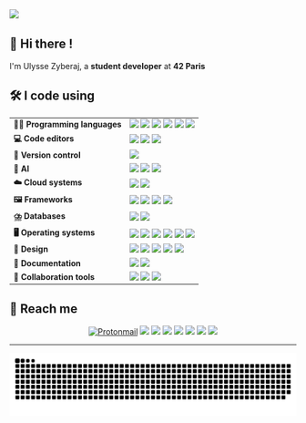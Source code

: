 <img src="https://s3.gifyu.com/images/bSiBz.gif">

## 👋 Hi there ! 

I'm Ulysse Zyberaj, a **student developer** at **42 Paris**

## 🛠 I code using

<table>
  <tr>
    <td><b>🧑‍💻 Programming languages</b></td>
    <td>
      <a href="#"><img src="https://img.shields.io/badge/C-00599C?logo=c&logoColor=white"></a>
      <a href="#"><img src="https://img.shields.io/badge/Bash-4EAA25?logo=gnubash&logoColor=fff"></a>
      <a href="#"><img src="https://img.shields.io/badge/Rust-%23000000.svg?e&logo=rust&logoColor=white"></a>
      <a href="#"><img src="https://img.shields.io/badge/JavaScript-F7DF1E?logo=javascript&logoColor=000"></a>
      <a href="#"><img src="https://img.shields.io/badge/TypeScript-3178C6?logo=typescript&logoColor=fff"></a>
      <a href="#"><img src="https://img.shields.io/badge/C++-%2300599C.svg?logo=c%2B%2B&logoColor=white"></a>
    </td>
  </tr>
    <tr>
    <td><b>💻 Code editors</b></td>
    <td>
      <a href="#"><img src="https://custom-icon-badges.demolab.com/badge/Cursor-000000.svg?logo=ursor&logoColor=white"></a>
      <a href="#"><img src="https://custom-icon-badges.demolab.com/badge/VS%20Code-0078d7.svg?logo=vsc&logoColor=white"></a>
      <a href="#"><img src="https://img.shields.io/badge/Vim-%2311AB00.svg?logo=vim&logoColor=white"></a>
    </td>
  </tr>
    <tr>
    <td><b>🔖 Version control</b></td>
    <td>
      <a href="#"><img src="https://img.shields.io/badge/Git-F05032?logo=git&logoColor=fff"></a>
    </td>
  </tr>
    <tr>
    <td><b>🤖 AI</b></td>
    <td>
      <a href="#"><img src="https://img.shields.io/badge/ChatGPT-74aa9c?logo=openai&logoColor=white"></a>
      <a href="#"><img src="https://img.shields.io/badge/GitHub%20Copilot-000?logo=githubcopilot&logoColor=fff"></a>
      <a href="#"><img src="https://img.shields.io/badge/v0-000?logo=v0&logoColor=fff"></a>
    </td>
  </tr>
    <tr>
    <td><b>☁️ Cloud systems</b></td>
    <td>
      <a href="#"><img src="https://img.shields.io/badge/Vercel-%23000000.svg?logo=vercel&logoColor=white"></a>
      <a href="#"><img src="https://img.shields.io/badge/AWS-%23FF9900.svg?logo=amazon-web-services&logoColor=white"></a>
    </td>
  </tr>
  <tr>
    <td><b>🖼️ Frameworks</b></td>
    <td>
      <a href="#"><img src="https://img.shields.io/badge/Next.js-black?logo=next.js&logoColor=white"></a>
      <a href="#"><img src="https://img.shields.io/badge/Node.js-6DA55F?logo=node.js&logoColor=white"></a>
      <a href="#"><img src="https://img.shields.io/badge/React-%2320232a.svg?logo=react&logoColor=%2361DAFB"></a>
      <a href="#"><img src="https://img.shields.io/badge/Tailwind%20CSS-%2338B2AC.svg?logo=tailwind-css&logoColor=white"></a>
    </td>
  </tr>
  <tr>
    <td><b>⛈️ Databases</b></td>
    <td>
      <a href="#"><img src="https://img.shields.io/badge/MongoDB-%234ea94b.svg?logo=mongodb&logoColor=white"></a>
      <a href="#"><img src="https://img.shields.io/badge/MariaDB-003545?logo=mariadb&logoColor=white"></a>
    </td>
  </tr>
  <tr>
    <td><b>🖥️ Operating systems</b></td>
    <td>
      <a href="#"><img src="https://img.shields.io/badge/Linux-FCC624?logo=linux&logoColor=black"></a>
      <a href="#"><img src="https://img.shields.io/badge/macOS-000000?logo=apple&logoColor=F0F0F0"></a>
      <a href="#"><img src="https://img.shields.io/badge/iOS-000000?&logo=apple&logoColor=white"></a>
      <a href="#"><img src="https://custom-icon-badges.demolab.com/badge/Windows-0078D6?logo=windows11&logoColor=white"></a>
      <a href="#"><img src="https://img.shields.io/badge/Ubuntu-E95420?logo=ubuntu&logoColor=white"></a>
      <a href="#"><img src="https://img.shields.io/badge/Debian-A81D33?logo=debian&logoColor=fff"></a>
    </td>
  </tr>
  <tr>
    <td><b>🎨 Design</b></td>
    <td>
      <a href="#"><img src="https://custom-icon-badges.demolab.com/badge/Photoshop-021D36.svg?logo=adobephotoshop&logoColor=31A8FF"></a>
      <a href="#"><img src="https://custom-icon-badges.demolab.com/badge/Illustrator-330000.svg?logo=adobeillustrator&logoColor=FB9A00"></a>
      <a href="#"><img src="https://custom-icon-badges.demolab.com/badge/ProCreate-000000.svg?logo=procreate"></a>
      <a href="#"><img src="https://img.shields.io/badge/Figma-F24E1E?logo=figma&logoColor=white"></a>
      <a href="#"><img src="https://img.shields.io/badge/Canva-%2300C4CC.svg?&logo=Canva&logoColor=white"></a>
    </td>
  </tr>
    <tr>
    <td><b>📄 Documentation</b></td>
    <td>
      <a href="#"><img src="https://img.shields.io/badge/Notion-000?logo=notion&logoColor=fff"></a>
      <a href="#"><img src="https://img.shields.io/badge/GitBook-3884FF?logo=gitbook&logoColor=fff"></a>
    </td>
  </tr>
      <tr>
    <td><b>🤝 Collaboration tools</b></td>
    <td>
      <a href="#"><img src="https://img.shields.io/badge/Asana-F06A6A?logo=asana&logoColor=fff"></a>
      <a href="#"><img src="https://img.shields.io/badge/Zoom-2D8CFF?logo=zoom&logoColor=white"></a>
      <a href="#"><img src="https://img.shields.io/badge/Slack-4A154B?logo=slack&logoColor=fff"></a>
    </td>
  </tr>
</table>

## 💬 Reach me

<p id="socialIcons" align="center">
    <a href="mailto:uzyberaj@42.student.fr">
        <img alt="Protonmail" src="https://img.shields.io/badge/Proton%20Mail-6D4AFF?logo=protonmail&logoColor=fff" /></a>
    <a href="https://x.com/zyber_punk" alt="X">
        <img src="https://img.shields.io/badge/X-%23000000.svg?logo=X&logoColor=white" /></a>
    <a href="https://discord.com/users/zyber_punk" alt="Discord">
        <img src="https://img.shields.io/badge/Discord-%235865F2.svg?&logo=discord&logoColor=white" /></a>
    <a href="https://t.me/zyber_punk" alt="Telegram">
        <img src="https://img.shields.io/badge/Telegram-2CA5E0?logo=telegram&logoColor=white" /></a>
    <a href="https://www.linkedin.com/in/ulyssezyberaj/" alt="LinkedIn">
        <img src="https://custom-icon-badges.demolab.com/badge/LinkedIn-0A66C2?logo=linkedin-white&logoColor=fff" /></a>
    <a href="https://stackoverflowteams.com/c/42network/users/19608/" alt="StackOverflow">
        <img src="https://img.shields.io/badge/-Stack%20Overflow-FE7A16?logo=stack-overflow&logoColor=white" /></a>
    <a href="https://github.com/zyber-punk" alt="GitHub">
        <img src="https://img.shields.io/badge/GitHub-%23121011.svg?logo=github&logoColor=white" /></a>
    <a href="" alt="website">
        <img src="https://img.shields.io/website-up-down-green-red/http/NOTAWORKINGLINK.com.svg" /></a>
</p>

---
<p id="snake" align="center">
<picture>
  <source
    media="(prefers-color-scheme: dark)"
    srcset="https://raw.githubusercontent.com/platane/snk/output/github-contribution-grid-snake-dark.svg"
  />
  <source
    media="(prefers-color-scheme: light)"
    srcset="https://raw.githubusercontent.com/platane/snk/output/github-contribution-grid-snake.svg"
  />
  <img
    alt="github contribution grid snake animation"
    src="https://raw.githubusercontent.com/platane/snk/output/github-contribution-grid-snake.svg"
  />
</picture>
</p>
